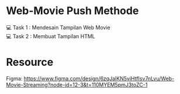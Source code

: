 # Web-Movie Push Methode
  💻 Task 1 : Mendesain Tampilan Web Movie <br>
  💻 Task 2 : Membuat Tampilan HTML

# Resource

  Figma: https://www.figma.com/design/6zqJaIKN5viHtfIsv7nLvu/Web-Movie-Streaming?node-id=12-3&t=110MYEM5pmJ3toZC-1
